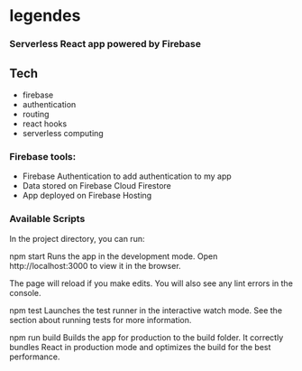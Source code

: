 # legendes

### Serverless React app powered by Firebase


## Tech
- firebase
- authentication
- routing
- react hooks
- serverless computing

### Firebase tools:

- Firebase Authentication to add authentication to my app
- Data stored on Firebase Cloud Firestore
- App deployed on Firebase Hosting


### Available Scripts

In the project directory, you can run:

npm start
Runs the app in the development mode.
Open http://localhost:3000 to view it in the browser.

The page will reload if you make edits.
You will also see any lint errors in the console.

npm test
Launches the test runner in the interactive watch mode.
See the section about running tests for more information.

npm run build
Builds the app for production to the build folder.
It correctly bundles React in production mode and optimizes the build for the best performance.

